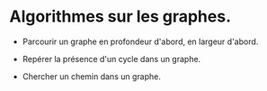 # Algorithmes sur les graphes.

- Parcourir un graphe en profondeur d'abord, en largeur d'abord.

- Repérer la présence d'un cycle dans un graphe.

- Chercher un chemin dans un graphe.